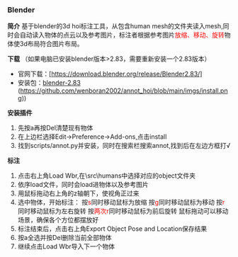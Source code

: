 ### Blender
**简介**
基于blender的3d hoi标注工具，从包含human mesh的文件夹读入mesh,同时会自动读入物体的点云以及参考图片，标注者根据参考图片<font color=red>放缩、移动、旋转</font>物体使3d布局符合图片布局。

**下载** （如果电脑已安装blender版本>2.83，需要重新安装一个2.83版本）
* 官网下载：[https://download.blender.org/release/Blender2.83/]
* 安装包：[blender-2.83](https://github.com/username/repository/tree/branch/directory)
  (https://github.com/wenboran2002/annot_hoi/blob/main/imgs/install.png))

**安装插件**
1. 先按a再按Del清楚现有物体
2. 在上边栏选择Edit->Preference->Add-ons,点击install
3. 找到scripts/annot.py并安装，同时在搜索栏搜索annot,找到后在左边方框打√

**标注**
1. 点击右上角Load Wbr,在\src\humans中选择对应的object文件夹
2. 依序load文件，同时会load进物体以及参考图片
3. 用鼠标拖动右上角的z轴朝下，使视角正过来
4. 选中物体，开始标注：
   按<font color=red>s</font>同时移动鼠标为放缩
   按<font color=red>g</font>同时移动鼠标为移动
   按<font color=red>r</font>同时移动鼠标为左右旋转
   按<font color=red>两次r</font>同时移动鼠标为前后旋转
   鼠标拖动可以移动场景，确保各个方位都摆放好
5. 标注结束后，点击右上角Export Object Pose and Location保存结果
6. 按a全选并按Del删除当前全部物体
7. 继续点击Load Wbr导入下一个物体
